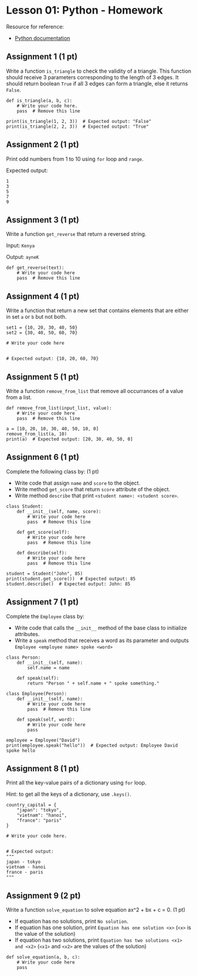 # Lesson 01: Python - Homework

Resource for reference:

* [Python documentation](https://docs.python.org/3.10/)

## Assignment 1 (1 pt)

Write a function `is_triangle` to check the validity of a triangle. This function should receive 3 parameters corresponding to the length of 3 edges. It should return boolean `True` if all 3 edges can form a triangle, else it returns `False`.

```
def is_triangle(a, b, c):
    # Write your code here.
    pass  # Remove this line

print(is_triangle(1, 2, 3))  # Expected output: "False"
print(is_triangle(2, 2, 3))  # Expected output: "True"
```

## Assignment 2 (1 pt)

Print odd numbers from 1 to 10 using `for` loop and `range`.

Expected output:
```
1
3
5
7
9
```

## Assignment 3 (1 pt)

Write a function `get_reverse` that return a reversed string.

Input: `Kenya`

Output: `ayneK`

```
def get_reverse(text):
    # Write your code here
    pass  # Remove this line
```

## Assignment 4 (1 pt)

Write a function that return a new set that contains elements that are either in set `a` or `b` but not both.

```
set1 = {10, 20, 30, 40, 50}
set2 = {30, 40, 50, 60, 70}

# Write your code here


# Expected output: {10, 20, 60, 70}
```

## Assignment 5 (1 pt)

Write a function `remove_from_list` that remove all occurrances of a value from a list.

```
def remove_from_list(input_list, value):
    # Write your code here
    pass  # Remove this line

a = [10, 20, 10, 30, 40, 50, 10, 0]
remove_from_list(a, 10)
print(a)  # Expected output: [20, 30, 40, 50, 0]
```

## Assignment 6 (1 pt)

Complete the following class by: (1 pt)

* Write code that assign `name` and `score` to the object.
* Write method `get_score` that return `score` attribute of the object.
* Write method `describe` that print `<student name>: <student score>`.

```
class Student:
    def __init__(self, name, score):
        # Write your code here
        pass  # Remove this line

    def get_score(self):
        # Write your code here
        pass  # Remove this line
    
    def describe(self):
        # Write your code here
        pass  # Remove this line

student = Student("John", 85)
print(student.get_score())  # Expected output: 85
student.describe()  # Expected output: John: 85
```

## Assignment 7 (1 pt)

Complete the `Employee` class by:

* Write code that calls the `__init__` method of the base class to initialize attributes.
* Write a `speak` method that receives a word as its parameter and outputs `Employee <employee name> spoke <word>`

```
class Person:
    def __init__(self, name):
        self.name = name

    def speak(self):
        return "Person " + self.name + " spoke something."

class Employee(Person):
    def __init__(self, name):
        # Write your code here
        pass  # Remove this line

    def speak(self, word):
        # Write your code here
        pass

employee = Employee("David")
print(employee.speak("hello"))  # Expected output: Employee David spoke hello
```

## Assignment 8 (1 pt)

Print all the key-value pairs of a dictionary using `for` loop.

Hint: to get all the keys of a dictionary, use `.keys()`.

```
country_capital = {
    "japan": "tokyo",
    "vietnam": "hanoi",
    "france": "paris"
}

# Write your code here.


# Expected output:
"""
japan - tokyo
vietnam - hanoi
france - paris
"""
```

## Assignment 9 (2 pt)

Write a function `solve_equation` to solve equation ax^2 + bx + c = 0. (1 pt)

* If equation has no solutions, print `No solution`.
* If equation has one solution, print `Equation has one solution <x>` (`<x>` is the value of the solution)
* If equation has two solutions, print `Equation has two solutions <x1> and <x2>` (`<x1>` and `<x2>` are the values of the solution)


```
def solve_equation(a, b, c):
    # Write your code here
    pass
```